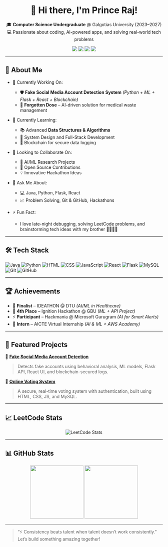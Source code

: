 <h1 align="center">👋 Hi there, I'm Prince Raj!</h1>

<p align="center">
  🎓 <b>Computer Science Undergraduate</b> @ Galgotias University (2023–2027)<br>
  💻 Passionate about coding, AI-powered apps, and solving real-world tech problems
</p>

<p align="center">
  <a href="mailto:princerajd7@gmail.com"><img src="https://img.shields.io/badge/Email-princerajd7@gmail.com-red?style=for-the-badge&logo=gmail&logoColor=white"></a>
  <a href="https://www.linkedin.com/in/prince-raj-1a1801309/"><img src="https://img.shields.io/badge/LinkedIn-Connect-blue?style=for-the-badge&logo=linkedin"></a>
  <a href="https://leetcode.com/u/prince12raj/"><img src="https://img.shields.io/badge/LeetCode-Profile-orange?style=for-the-badge&logo=leetcode"></a>
  <a href="https://github.com/prince12raj"><img src="https://img.shields.io/badge/GitHub-Follow-black?style=for-the-badge&logo=github"></a>
</p>

---

## 🚀 About Me

- 🔭 Currently Working On:
  - 🛡️ **Fake Social Media Account Detection System** *(Python + ML + Flask + React + Blockchain)*
  - 💊 **Forgotten Dose** – AI-driven solution for medical waste management

- 🌱 Currently Learning:
  - 📚 Advanced **Data Structures & Algorithms**
  - 🧱 System Design and Full-Stack Development
  - 🔗 Blockchain for secure data logging

- 👯 Looking to Collaborate On:
  - 🤖 AI/ML Research Projects
  - 🧩 Open Source Contributions
  - 💡 Innovative Hackathon Ideas

- 💬 Ask Me About:
  - 💻 Java, Python, Flask, React
  - 📈 Problem Solving, Git & GitHub, Hackathons

- ⚡ Fun Fact:
  - I love late-night debugging, solving LeetCode problems, and brainstorming tech ideas with my brother 👨‍💻👨‍💻

---

## 🛠️ Tech Stack

![Java](https://img.shields.io/badge/Java-007396?style=flat&logo=java&logoColor=white)
![Python](https://img.shields.io/badge/Python-306998?style=flat&logo=python&logoColor=white)
![HTML](https://img.shields.io/badge/HTML5-E34F26?style=flat&logo=html5&logoColor=white)
![CSS](https://img.shields.io/badge/CSS3-1572B6?style=flat&logo=css3&logoColor=white)
![JavaScript](https://img.shields.io/badge/JavaScript-F7DF1E?style=flat&logo=javascript&logoColor=black)
![React](https://img.shields.io/badge/React-61DAFB?style=flat&logo=react&logoColor=black)
![Flask](https://img.shields.io/badge/Flask-000000?style=flat&logo=flask)
![MySQL](https://img.shields.io/badge/MySQL-4479A1?style=flat&logo=mysql&logoColor=white)
![Git](https://img.shields.io/badge/Git-F05032?style=flat&logo=git&logoColor=white)
![GitHub](https://img.shields.io/badge/GitHub-181717?style=flat&logo=github)

---

## 🏆 Achievements

- 🥇 **Finalist** – IDEATHON @ DTU *(AI/ML in Healthcare)*
- 🥈 **4th Place** – Ignition Hackathon @ GBU *(ML + API Project)*
- ⚡ **Participant** – Hackmania @ Microsoft Gurugram *(AI for Smart Alerts)*
- 🧠 **Intern** – AICTE Virtual Internship *(AI & ML + AWS Academy)*

---

## 📌 Featured Projects

🔗 [**Fake Social Media Account Detection**](https://github.com/prince12raj/finalguviprincegroup)  
> Detects fake accounts using behavioral analysis, ML models, Flask API, React UI, and blockchain-secured logs.

🔗 [**Online Voting System**](https://github.com/prince12raj/finalguviprincegroup)  
> A secure, real-time voting system with authentication, built using HTML, CSS, JS, and MySQL.

---

## 📈 LeetCode Stats

<p align="center">
  <img src="https://leetcard.jacoblin.cool/prince12raj?theme=dark&font=Karma&ext=heatmap" alt="LeetCode Stats">
</p>

---

## 📊 GitHub Stats

<p align="center">
  <img src="https://github-readme-stats.vercel.app/api?username=prince12raj&show_icons=true&theme=tokyonight" height="170">
  <img src="https://github-readme-stats.vercel.app/api/top-langs/?username=prince12raj&layout=compact&theme=tokyonight" height="170">
</p>

---

> “⚡ Consistency beats talent when talent doesn’t work consistently.”  
> Let’s build something amazing together!
